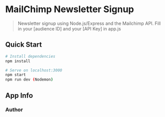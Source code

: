 # MailChimp Newsletter Signup

> Newsletter signup using Node.js/Express and the Mailchimp API. Fill in your [audience ID] and your [API Key] in app.js

## Quick Start

```bash
# Install dependencies
npm install

# Serve on localhost:3000
npm start
npm run dev (Nodemon)
```

## App Info

### Author
